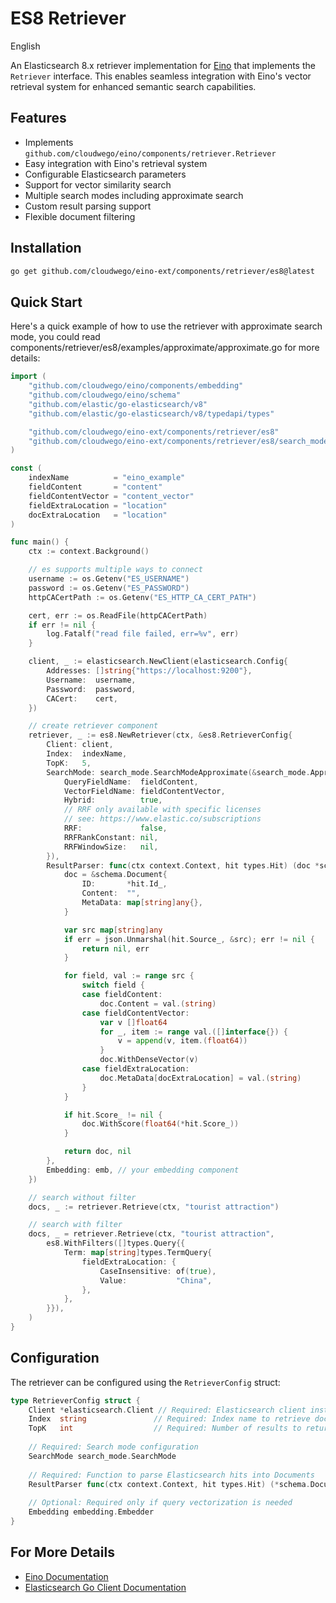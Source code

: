 # ES8 Retriever

English

An Elasticsearch 8.x retriever implementation for [Eino](https://github.com/cloudwego/eino) that implements the `Retriever` interface. This enables seamless integration with Eino's vector retrieval system for enhanced semantic search capabilities.

## Features

- Implements `github.com/cloudwego/eino/components/retriever.Retriever`
- Easy integration with Eino's retrieval system
- Configurable Elasticsearch parameters
- Support for vector similarity search
- Multiple search modes including approximate search
- Custom result parsing support
- Flexible document filtering

## Installation

```bash
go get github.com/cloudwego/eino-ext/components/retriever/es8@latest
```

## Quick Start

Here's a quick example of how to use the retriever with approximate search mode, you could read components/retriever/es8/examples/approximate/approximate.go for more details:

```go
import (
	"github.com/cloudwego/eino/components/embedding"
	"github.com/cloudwego/eino/schema"
	"github.com/elastic/go-elasticsearch/v8"
	"github.com/elastic/go-elasticsearch/v8/typedapi/types"

	"github.com/cloudwego/eino-ext/components/retriever/es8"
	"github.com/cloudwego/eino-ext/components/retriever/es8/search_mode"
)

const (
	indexName          = "eino_example"
	fieldContent       = "content"
	fieldContentVector = "content_vector"
	fieldExtraLocation = "location"
	docExtraLocation   = "location"
)

func main() {
	ctx := context.Background()

	// es supports multiple ways to connect
	username := os.Getenv("ES_USERNAME")
	password := os.Getenv("ES_PASSWORD")
	httpCACertPath := os.Getenv("ES_HTTP_CA_CERT_PATH")

	cert, err := os.ReadFile(httpCACertPath)
	if err != nil {
		log.Fatalf("read file failed, err=%v", err)
	}

	client, _ := elasticsearch.NewClient(elasticsearch.Config{
		Addresses: []string{"https://localhost:9200"},
		Username:  username,
		Password:  password,
		CACert:    cert,
	})

	// create retriever component
	retriever, _ := es8.NewRetriever(ctx, &es8.RetrieverConfig{
		Client: client,
		Index:  indexName,
		TopK:   5,
		SearchMode: search_mode.SearchModeApproximate(&search_mode.ApproximateConfig{
			QueryFieldName:  fieldContent,
			VectorFieldName: fieldContentVector,
			Hybrid:          true,
			// RRF only available with specific licenses
			// see: https://www.elastic.co/subscriptions
			RRF:             false,
			RRFRankConstant: nil,
			RRFWindowSize:   nil,
		}),
		ResultParser: func(ctx context.Context, hit types.Hit) (doc *schema.Document, err error) {
			doc = &schema.Document{
				ID:       *hit.Id_,
				Content:  "",
				MetaData: map[string]any{},
			}

			var src map[string]any
			if err = json.Unmarshal(hit.Source_, &src); err != nil {
				return nil, err
			}

			for field, val := range src {
				switch field {
				case fieldContent:
					doc.Content = val.(string)
				case fieldContentVector:
					var v []float64
					for _, item := range val.([]interface{}) {
						v = append(v, item.(float64))
					}
					doc.WithDenseVector(v)
				case fieldExtraLocation:
					doc.MetaData[docExtraLocation] = val.(string)
				}
			}

			if hit.Score_ != nil {
				doc.WithScore(float64(*hit.Score_))
			}

			return doc, nil
		},
		Embedding: emb, // your embedding component
	})

	// search without filter
	docs, _ := retriever.Retrieve(ctx, "tourist attraction")

	// search with filter
	docs, _ = retriever.Retrieve(ctx, "tourist attraction",
		es8.WithFilters([]types.Query{{
			Term: map[string]types.TermQuery{
				fieldExtraLocation: {
					CaseInsensitive: of(true),
					Value:           "China",
				},
			},
		}}),
	)
}
```

## Configuration

The retriever can be configured using the `RetrieverConfig` struct:

```go
type RetrieverConfig struct {
    Client *elasticsearch.Client // Required: Elasticsearch client instance
    Index  string               // Required: Index name to retrieve documents from
    TopK   int                  // Required: Number of results to return
    
    // Required: Search mode configuration
    SearchMode search_mode.SearchMode
    
    // Required: Function to parse Elasticsearch hits into Documents
    ResultParser func(ctx context.Context, hit types.Hit) (*schema.Document, error)
    
    // Optional: Required only if query vectorization is needed
    Embedding embedding.Embedder
}
```

## For More Details

- [Eino Documentation](https://github.com/cloudwego/eino)
- [Elasticsearch Go Client Documentation](https://github.com/elastic/go-elasticsearch)